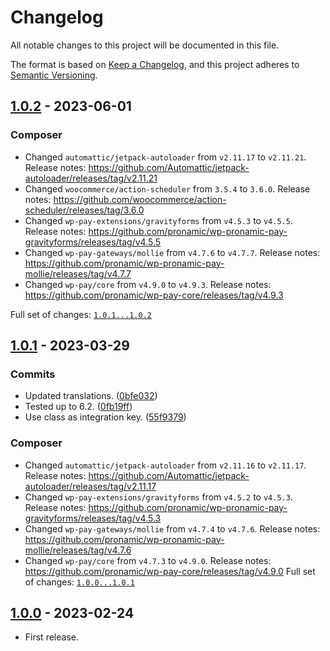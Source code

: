 # Changelog

All notable changes to this project will be documented in this file.

The format is based on [Keep a Changelog](https://keepachangelog.com/en/1.0.0/),
and this project adheres to [Semantic Versioning](https://semver.org/spec/v2.0.0.html).

## [1.0.2] - 2023-06-01

### Composer

- Changed `automattic/jetpack-autoloader` from `v2.11.17` to `v2.11.21`.
	Release notes: https://github.com/Automattic/jetpack-autoloader/releases/tag/v2.11.21
- Changed `woocommerce/action-scheduler` from `3.5.4` to `3.6.0`.
	Release notes: https://github.com/woocommerce/action-scheduler/releases/tag/3.6.0
- Changed `wp-pay-extensions/gravityforms` from `v4.5.3` to `v4.5.5`.
	Release notes: https://github.com/pronamic/wp-pronamic-pay-gravityforms/releases/tag/v4.5.5
- Changed `wp-pay-gateways/mollie` from `v4.7.6` to `v4.7.7`.
	Release notes: https://github.com/pronamic/wp-pronamic-pay-mollie/releases/tag/v4.7.7
- Changed `wp-pay/core` from `v4.9.0` to `v4.9.3`.
	Release notes: https://github.com/pronamic/wp-pay-core/releases/tag/v4.9.3

Full set of changes: [`1.0.1...1.0.2`][1.0.2]

[1.0.2]: https://github.com/pronamic/wp-pronamic-pay-with-mollie-for-gravity-forms/compare/v1.0.1...v1.0.2

## [1.0.1] - 2023-03-29

### Commits

- Updated translations. ([0bfe032](https://github.com/pronamic/wp-pronamic-pay-with-mollie-for-gravity-forms/commit/0bfe0329ae59be71a91c6a8428c01033d5ca0a4e))
- Tested up to 6.2. ([0fb19ff](https://github.com/pronamic/wp-pronamic-pay-with-mollie-for-gravity-forms/commit/0fb19ffa279f1a89b628a91da285490e7dc645bd))
- Use class as integration key. ([55f9379](https://github.com/pronamic/wp-pronamic-pay-with-mollie-for-gravity-forms/commit/55f9379dba93edea0b871d74106452fa1b32ffcb))

### Composer

- Changed `automattic/jetpack-autoloader` from `v2.11.16` to `v2.11.17`.
	Release notes: https://github.com/Automattic/jetpack-autoloader/releases/tag/v2.11.17
- Changed `wp-pay-extensions/gravityforms` from `v4.5.2` to `v4.5.3`.
	Release notes: https://github.com/pronamic/wp-pronamic-pay-gravityforms/releases/tag/v4.5.3
- Changed `wp-pay-gateways/mollie` from `v4.7.4` to `v4.7.6`.
	Release notes: https://github.com/pronamic/wp-pronamic-pay-mollie/releases/tag/v4.7.6
- Changed `wp-pay/core` from `v4.7.3` to `v4.9.0`.
	Release notes: https://github.com/pronamic/wp-pay-core/releases/tag/v4.9.0
Full set of changes: [`1.0.0...1.0.1`][1.0.1]

[1.0.1]: https://github.com/pronamic/wp-pronamic-pay-with-mollie-for-gravity-forms/compare/v1.0.0...v1.0.1

## [1.0.0] - 2023-02-24

- First release.

[1.0.0]: https://github.com/pronamic/wp-pronamic-pay-with-mollie-for-gravity-forms/releases/tag/v1.0.0
